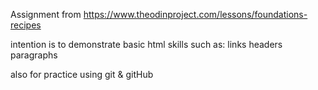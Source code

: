 Assignment from https://www.theodinproject.com/lessons/foundations-recipes

intention is to demonstrate basic html skills such as:
    links
    headers
    paragraphs

also for practice using git & gitHub